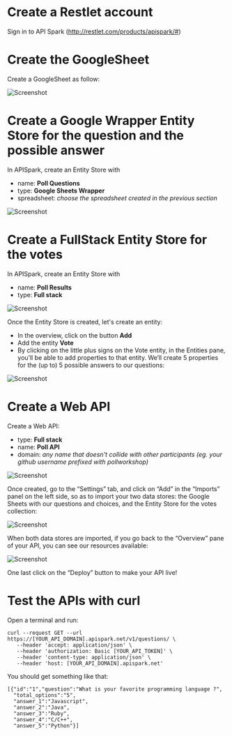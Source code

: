 # Create a Restlet account

Sign in to API Spark (http://restlet.com/products/apispark/#)

# Create the GoogleSheet

Create a GoogleSheet as follow:

![Screenshot](/img/step-01-googlesheet.png)  

# Create a Google Wrapper Entity Store for the question and the possible answer

In APISpark, create an Entity Store with

- name: **Poll Questions**
- type: **Google Sheets Wrapper**
- spreadsheet: *choose the spreadsheet created in the previous section*

![Screenshot](/img/step-01-entitystore-googlesheet.png)

# Create a FullStack Entity Store for the votes

In APISpark, create an Entity Store with

- name: **Poll Results**
- type: **Full stack**

![Screenshot](/img/step-01-entitystore-fullstack.png)

Once the Entity Store is created, let's create an entity:

- In the overview, click on the button **Add**
- Add the entity **Vote**
- By clicking on the little plus signs on the Vote entity, in the Entities pane, you’ll be able to add properties to that entity. We’ll create 5 properties for the (up to) 5 possible answers to our questions:

![Screenshot](/img/step-01-entitystore-properties.png)

# Create a Web API

Create a Web API:

- type: **Full stack**
- name: **Poll API**
- domain: *any name that doesn't collide with other participants (eg. your github username prefixed with pollworkshop)*

![Screenshot](/img/step-01-webapi.png)

Once created, go to the “Settings” tab, and click on “Add” in the “Imports” panel on the left side, so as to import your two data stores: the Google Sheets with our questions and choices, and the Entity Store for the votes collection:

![Screenshot](/img/step-01-webapi-import-cell.png)

When both data stores are imported, if you go back to the “Overview” pane of your API, you can see our resources available:

![Screenshot](/img/step-01-webapi-ressources.png)

One last click on the “Deploy” button to make your API live!

# Test the APIs with curl

Open a terminal and run:
```
curl --request GET --url https://[YOUR_API_DOMAIN].apispark.net/v1/questions/ \
   --header 'accept: application/json' \
   --header 'authorization: Basic [YOUR_API_TOKEN]' \
   --header 'content-type: application/json' \
   --header 'host: [YOUR_API_DOMAIN].apispark.net'
```

You should get something like that:
```
[{"id":"1","question":"What is your favorite programming language ?",
  "total_options":"5",
  "answer_1":"Javascript",
  "answer_2":"Java",
  "answer_3":"Ruby",
  "answer_4":"C/C++",
  "answer_5":"Python"}]
```

